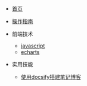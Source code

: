 <!-- docs/_sidebar.md -->

* [首页](/README)
* [操作指南](/guide)

* 前端技术
    * [javascript](/01/javascript/)
    * [echarts](/01/echarts/)

* 实用技能
    * [使用docsify搭建笔记博客](实用技能/使用docsify搭建笔记博客)
